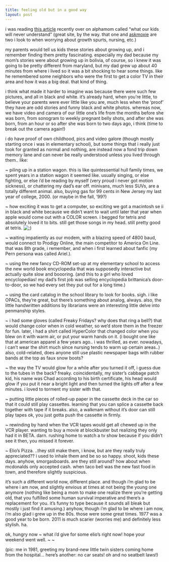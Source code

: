 ```yaml
---
title: feeling old but in a good way    
layout: post
---
```


i was reading [this article][1] recently over on alphamom called “what our kids will never understand” (great site, by the way. that one and [askmoxie][2] are two i look to when worrying about growth spurts, nursing, etc.)

my parents would tell us kids these stories about growing up, and i remember finding them pretty fascinating. especially my dad because my mom’s stories were about growing up in bolivia, of course, so i knew it was going to be pretty different from maryland, but my dad grew up about 40 minutes from where i lived so it was a bit shocking to hear some things. like he remembered some neighbors who were the first to get a color TV in their area and how it was a big deal. that kind of thing.

i think what made it harder to imagine was because there were such few pictures, and all in black and white. it’s already hard, when you’re little, to believe your parents were ever little like you are, much less when the ‘proof’ they have are odd stories and funny black and white photos. whereas now, we have video and camera of our little one’s life from the months before she was born, from sonogram to weekly pregnant belly shots, and after she was born, from an hour or so after she was born to two days ago, i think (time to break out the camera again!)

i do have proof of own childhood, pics and video galore (though mostly starting once i was in elementary school), but some things that i really just took for granted as normal and nothing, are instead now a fond trip down memory lane and can never be really understood unless you lived through them.. like:

~ piling up in a station wagon. this is like quintessential hull family times, we spent years in a station wagon it seemed like. usually singing, or else fighting, or else i’d be reading by myself (very proud i never got motion sickness), or chattering my dad’s ear off. minivans, much less <span class="caps">SUV</span>s, are a totally different animal. also, buying gas for 99 cents in New Jersey my last year of college, 2000. (or maybe in the fall, ’99?)

~ how exciting it was to get a computer, so exciting we got a macintosh se ii in black and white because we didn’t want to wait until later that year when apple would come out with a <span class="caps">COLOR</span> screen. i begged for tetris and absolutely loved it to bits. still get those songs in my head. still pretty good at tetris. <img src="http://localhost:8888/wordpress/wp-includes/images/smilies/icon_wink.gif" alt=";)" class="wp-smiley" />

~ waiting impatiently as our modem, with a blazing speed of 4800 baud, would connect to Prodigy Online, the main competitor to America On Line. that was 8th grade, i remember, and when i first learned about fanfic (my Pern persona was called Ariel.).

~ using the new fancy CD-<span class="caps">ROM</span> set-up at my elementary school to access the new world book encyclopedia that was supposedly interactive but actually quite slow and boooring. (and this to a girl who loved encyclopedias! my dad’s first job was selling encyclopedia brittanica’s door-to-door, so we had every set they put out for a long time.)

~ using the card catalog in the school library to look for books. sigh. i like <span class="caps">OPAC</span>s, they’re great, but there’s something about analog, always. also, the little handwritten additions by librarians were an interesting little delve into penmanship styles.

~ i had some gloves (called Freaky Fridays? why does that ring a bell?) that would change color when in cold weather, so we’d store them in the freezer for fun. later, i had a shirt called HyperColor that changed color when you blew on it with warm air, or put your warm hands on it. (i bought one like that at american apparel a few years ago.. i was thrilled, as ever. nowadays, i can’t wear the shirt much since nursing tends to warm up certain areas..) also, cold-related, does anyone still use plastic newspaper bags with rubber bands at the top as faux snow boots?

~ the way the TV would glow for a while after you turned it off, i guess due to the tubes in the back? freaky. coincidentally, my sister’s cabbage patch kid, his name was Chad according to his birth certificate, his head would glow if you put it near a bright light and then turned the lights off after a few minutes. i loved to torment my sister with that.

~ putting little pieces of rolled-up paper in the cassette deck in the car so that it could still play cassettes. learning that you can splice a cassette back together with tape if it breaks. also, a walkmam without it’s door can still play tapes ok, you just gotta push the cassette in firmly.

~ rewinding by hand when the <span class="caps">VCR</span> tapes would get all chewed up in the <span class="caps">VCR</span> player. wanting to buy a movie at blockbuster but realizing they only had it in <span class="caps">BETA</span>. darn. rushing home to watch a tv show because if you didn’t see it then, you missed it forever.

~ Elio’s Pizza. ..they still make them, i know, but are they really truly appreciated?? i used to inhale them and be so so happy. shoot, kids these days. anyhow, smorgasboards. are they still around? how about when mcdonalds only accepted cash. when taco bell was the new fast food in town, and therefore slightly suspicious.

it’s such a different world now, different place. and though i’m glad to be where i am now, and slightly envious at times at not being the young one anymore (nothing like being a mom to make one realize there you’re getting old, that you fulfilled some human survival imperative and there’s a replacement for you. it’s funny to type because it sounds all bleak but mostly i just find it amusing.) anyhow, though i’m glad to be where i am now, i’m also glad i grew up in the 80s. those were some great times. 1977 was a good year to be born. 2011 is much scarier (worries me) and definitely less stylish. ha.

ok, hungry now ~ what i’d give for some elio’s right now! hope your weekend went well. ~ ~

(pic: me in 1981, greeting my brand-new little twin sisters coming home from the hospital… here’s another: no car seats! oh and no seatbelt laws!)

 [1]: http://alphamom.com/parenting/what-our-kids-will-never-understand/
 [2]: http://www.askmoxie.org